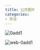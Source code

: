 ```yaml
---
title: 公共图片
categories:
- 杂谈
---
```


![0add1](https://v2fy.com/asset/0i/jikemiji/jikemiji-md/public.assets/0add1.png)

![web-0add1](https://v2fy.com/asset/0i/jikemiji/jikemiji-md/public.assets/web-0add1.jpg)


